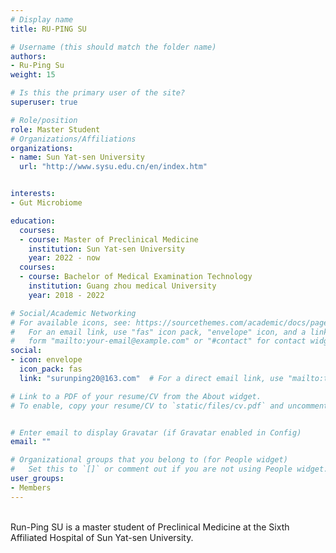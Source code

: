 ```yaml
---
# Display name
title: RU-PING SU

# Username (this should match the folder name)
authors:
- Ru-Ping Su
weight: 15

# Is this the primary user of the site?
superuser: true

# Role/position
role: Master Student
# Organizations/Affiliations
organizations:
- name: Sun Yat-sen University
  url: "http://www.sysu.edu.cn/en/index.htm"


interests:
- Gut Microbiome

education:
  courses:
  - course: Master of Preclinical Medicine
    institution: Sun Yat-sen University
    year: 2022 - now
  courses:
  - course: Bachelor of Medical Examination Technology
    institution: Guang zhou medical University
    year: 2018 - 2022

# Social/Academic Networking
# For available icons, see: https://sourcethemes.com/academic/docs/page-builder/#icons
#   For an email link, use "fas" icon pack, "envelope" icon, and a link in the
#   form "mailto:your-email@example.com" or "#contact" for contact widget.
social:
- icon: envelope
  icon_pack: fas
  link: "surunping20@163.com"  # For a direct email link, use "mailto:test@example.org".

# Link to a PDF of your resume/CV from the About widget.
# To enable, copy your resume/CV to `static/files/cv.pdf` and uncomment the lines below.


# Enter email to display Gravatar (if Gravatar enabled in Config)
email: ""

# Organizational groups that you belong to (for People widget)
#   Set this to `[]` or comment out if you are not using People widget.
user_groups:
- Members
---
```

<br>
Run-Ping SU is a master student of Preclinical Medicine at the Sixth Affiliated Hospital of Sun Yat-sen University. 
